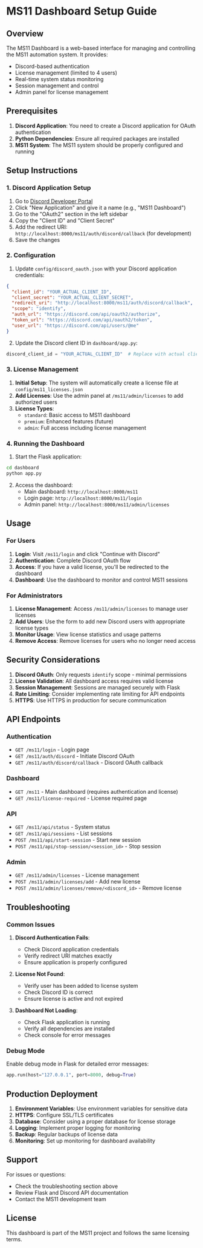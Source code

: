 # MS11 Dashboard Setup Guide

## Overview

The MS11 Dashboard is a web-based interface for managing and controlling the MS11 automation system. It provides:

- Discord-based authentication
- License management (limited to 4 users)
- Real-time system status monitoring
- Session management and control
- Admin panel for license management

## Prerequisites

1. **Discord Application**: You need to create a Discord application for OAuth authentication
2. **Python Dependencies**: Ensure all required packages are installed
3. **MS11 System**: The MS11 system should be properly configured and running

## Setup Instructions

### 1. Discord Application Setup

1. Go to [Discord Developer Portal](https://discord.com/developers/applications)
2. Click "New Application" and give it a name (e.g., "MS11 Dashboard")
3. Go to the "OAuth2" section in the left sidebar
4. Copy the "Client ID" and "Client Secret"
5. Add the redirect URI: `http://localhost:8000/ms11/auth/discord/callback` (for development)
6. Save the changes

### 2. Configuration

1. Update `config/discord_oauth.json` with your Discord application credentials:
```json
{
  "client_id": "YOUR_ACTUAL_CLIENT_ID",
  "client_secret": "YOUR_ACTUAL_CLIENT_SECRET",
  "redirect_uri": "http://localhost:8000/ms11/auth/discord/callback",
  "scope": "identify",
  "auth_url": "https://discord.com/api/oauth2/authorize",
  "token_url": "https://discord.com/api/oauth2/token",
  "user_url": "https://discord.com/api/users/@me"
}
```

2. Update the Discord client ID in `dashboard/app.py`:
```python
discord_client_id = "YOUR_ACTUAL_CLIENT_ID"  # Replace with actual client ID
```

### 3. License Management

1. **Initial Setup**: The system will automatically create a license file at `config/ms11_licenses.json`
2. **Add Licenses**: Use the admin panel at `/ms11/admin/licenses` to add authorized users
3. **License Types**:
   - `standard`: Basic access to MS11 dashboard
   - `premium`: Enhanced features (future)
   - `admin`: Full access including license management

### 4. Running the Dashboard

1. Start the Flask application:
```bash
cd dashboard
python app.py
```

2. Access the dashboard:
   - Main dashboard: `http://localhost:8000/ms11`
   - Login page: `http://localhost:8000/ms11/login`
   - Admin panel: `http://localhost:8000/ms11/admin/licenses`

## Usage

### For Users

1. **Login**: Visit `/ms11/login` and click "Continue with Discord"
2. **Authentication**: Complete Discord OAuth flow
3. **Access**: If you have a valid license, you'll be redirected to the dashboard
4. **Dashboard**: Use the dashboard to monitor and control MS11 sessions

### For Administrators

1. **License Management**: Access `/ms11/admin/licenses` to manage user licenses
2. **Add Users**: Use the form to add new Discord users with appropriate license types
3. **Monitor Usage**: View license statistics and usage patterns
4. **Remove Access**: Remove licenses for users who no longer need access

## Security Considerations

1. **Discord OAuth**: Only requests `identify` scope - minimal permissions
2. **License Validation**: All dashboard access requires valid license
3. **Session Management**: Sessions are managed securely with Flask
4. **Rate Limiting**: Consider implementing rate limiting for API endpoints
5. **HTTPS**: Use HTTPS in production for secure communication

## API Endpoints

### Authentication
- `GET /ms11/login` - Login page
- `GET /ms11/auth/discord` - Initiate Discord OAuth
- `GET /ms11/auth/discord/callback` - Discord OAuth callback

### Dashboard
- `GET /ms11` - Main dashboard (requires authentication and license)
- `GET /ms11/license-required` - License required page

### API
- `GET /ms11/api/status` - System status
- `GET /ms11/api/sessions` - List sessions
- `POST /ms11/api/start-session` - Start new session
- `POST /ms11/api/stop-session/<session_id>` - Stop session

### Admin
- `GET /ms11/admin/licenses` - License management
- `POST /ms11/admin/licenses/add` - Add new license
- `POST /ms11/admin/licenses/remove/<discord_id>` - Remove license

## Troubleshooting

### Common Issues

1. **Discord Authentication Fails**:
   - Check Discord application credentials
   - Verify redirect URI matches exactly
   - Ensure application is properly configured

2. **License Not Found**:
   - Verify user has been added to license system
   - Check Discord ID is correct
   - Ensure license is active and not expired

3. **Dashboard Not Loading**:
   - Check Flask application is running
   - Verify all dependencies are installed
   - Check console for error messages

### Debug Mode

Enable debug mode in Flask for detailed error messages:
```python
app.run(host="127.0.0.1", port=8000, debug=True)
```

## Production Deployment

1. **Environment Variables**: Use environment variables for sensitive data
2. **HTTPS**: Configure SSL/TLS certificates
3. **Database**: Consider using a proper database for license storage
4. **Logging**: Implement proper logging for monitoring
5. **Backup**: Regular backups of license data
6. **Monitoring**: Set up monitoring for dashboard availability

## Support

For issues or questions:
- Check the troubleshooting section above
- Review Flask and Discord API documentation
- Contact the MS11 development team

## License

This dashboard is part of the MS11 project and follows the same licensing terms.
